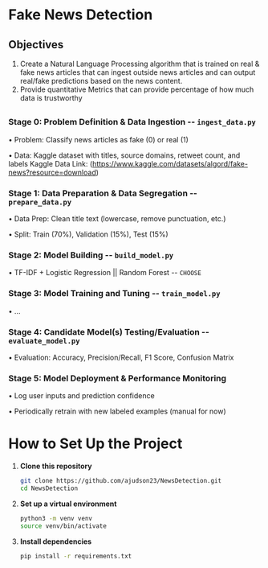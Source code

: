 # Fake News Detection

## Objectives
1. Create a Natural Language Processing algorithm that is trained on real & fake news articles that can ingest outside news articles and can output real/fake predictions based on the news content.
2. Provide quantitative Metrics that can provide percentage of how much data is trustworthy

## 
### Stage 0: Problem Definition & Data Ingestion -- `ingest_data.py`
• Problem: Classify news articles as fake (0) or real (1)

• Data: Kaggle dataset with titles, source domains, retweet count, and labels 
Kaggle Data Link: (https://www.kaggle.com/datasets/algord/fake-news?resource=download)
### Stage 1: Data Preparation & Data Segregation -- `prepare_data.py`
• Data Prep: Clean title text (lowercase, remove punctuation, etc.)

• Split: Train (70%), Validation (15%), Test (15%)
### Stage 2: Model Building -- `build_model.py`
• TF-IDF + Logistic Regression || Random Forest -- `CHOOSE`
### Stage 3: Model Training and Tuning -- `train_model.py`
• ...
### Stage 4: Candidate Model(s) Testing/Evaluation -- `evaluate_model.py`
• Evaluation: Accuracy, Precision/Recall, F1 Score, Confusion Matrix
### Stage 5: Model Deployment & Performance Monitoring
• Log user inputs and prediction confidence

• Periodically retrain with new labeled examples (manual for now)
##

# How to Set Up the Project
1. **Clone this repository**
   ```bash
   git clone https://github.com/ajudson23/NewsDetection.git
   cd NewsDetection
2. **Set up a virtual environment**
   ```bash
   python3 -m venv venv
   source venv/bin/activate
3. **Install dependencies**
   ```bash
   pip install -r requirements.txt